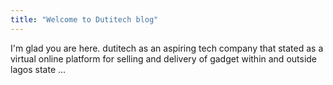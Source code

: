 ```yaml
---
title: "Welcome to Dutitech blog"
---
```


I'm glad you are here. dutitech as an aspiring tech company that stated as a virtual online platform for selling and delivery of gadget within and outside lagos state ...
